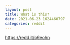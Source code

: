 ```yaml
--- 
layout: post 
title: What is this? 
date: 2021-06-23 1624460797 
categories: reddit 
--- 
```

https://redd.it/o6eohn